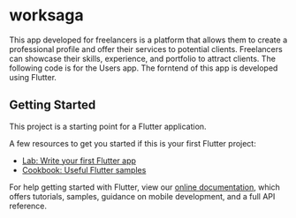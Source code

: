 # worksaga

This app developed for freelancers is a platform that allows them to create a professional profile and offer their services to potential clients. Freelancers can showcase their skills, experience, and portfolio to attract clients. The following code is for the Users app. The forntend of this app is developed using Flutter.

## Getting Started

This project is a starting point for a Flutter application.

A few resources to get you started if this is your first Flutter project:

- [Lab: Write your first Flutter app](https://flutter.dev/docs/get-started/codelab)
- [Cookbook: Useful Flutter samples](https://flutter.dev/docs/cookbook)

For help getting started with Flutter, view our
[online documentation](https://flutter.dev/docs), which offers tutorials,
samples, guidance on mobile development, and a full API reference.

